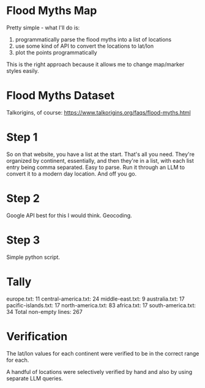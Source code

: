 # Flood Myths Map

Pretty simple - what I'll do is:
1. programmatically parse the flood myths into a list of locations
2. use some kind of API to convert the locations to lat/lon
3. plot the points programmatically

This is the right approach because it allows me to change map/marker styles easily.

# Flood Myths Dataset

Talkorigins, of course: https://www.talkorigins.org/faqs/flood-myths.html

# Step 1

So on that website, you have a list at the start. That's all you need. They're organized by continent, essentially, and then they're in a list, with each list entry being comma separated. Easy to parse. Run it through an LLM to convert it to a modern day location. And off you go.

# Step 2

Google API best for this I would think. Geocoding.

# Step 3

Simple python script.

# Tally

europe.txt: 11
central-america.txt: 24
middle-east.txt: 9
australia.txt: 17
pacific-islands.txt: 17
north-america.txt: 83
africa.txt: 17
south-america.txt: 34
Total non-empty lines: 267

# Verification

The lat/lon values for each continent were verified to be in the correct range for each.

A handful of locations were selectively verified by hand and also by using separate LLM queries.